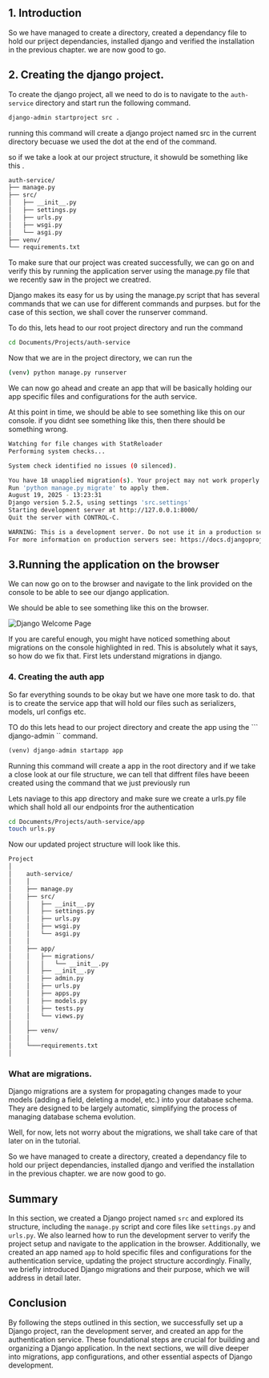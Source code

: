 ## 1. Introduction

So we have managed to create a directory, created a dependancy file to hold our priject dependancies, installed django and verified the installation in the previous chapter. we are now good to go.

## 2. Creating the django project.

To create the django project, all we need to do is to navigate to the ``` auth-service ``` directory and start run the following command. 

``` bash
django-admin startproject src .
```

running this command will create a django project named src in the current directory becuase we used the dot at the end of the command.

so if we take a look at our project structure, it showuld be something like this .
```bash 
auth-service/
├── manage.py
├── src/
│   ├── __init__.py
│   ├── settings.py
│   ├── urls.py
│   ├── wsgi.py
│   └── asgi.py
├── venv/
└── requirements.txt

```

To make sure that our project was created successfully, we can go on and verify this by running the application server using the manage.py file that we recently saw in the project we creatred. 

Django makes its easy for us by using the manage.py script that has several commands that we can use for different commands and purpses. but for the case of this section, we shall cover the runserver command. 

To do this, lets head to our root project directory and run the command 

```bash 
cd Documents/Projects/auth-service
```
Now that we are in the project directory, we can run the 
```bash 
(venv) python manage.py runserver
```

We can now go ahead and create an app that will be basically holding our app specific files and configurations for the auth service. 

At this point in time, we should be able to see something like this on our console. if you didnt see something like this, then there should be something wrong. 

```bash 
Watching for file changes with StatReloader
Performing system checks...

System check identified no issues (0 silenced).

You have 18 unapplied migration(s). Your project may not work properly until you apply the migrations for app(s): admin, auth, contenttypes, sessions.
Run 'python manage.py migrate' to apply them.
August 19, 2025 - 13:23:31
Django version 5.2.5, using settings 'src.settings'
Starting development server at http://127.0.0.1:8000/
Quit the server with CONTROL-C.

WARNING: This is a development server. Do not use it in a production setting. Use a production WSGI or ASGI server instead.
For more information on production servers see: https://docs.djangoproject.com/en/5.2/howto/deployment/
```

## 3.Running the application on the browser
We can now go on to the browser and navigate to the link provided on the console to be able to see our django application. 

We should be able to see something like this on the browser. 

![Django Welcome Page](../img/django_welcome_page.png)

If you are careful enough, you might have noticed something about migrations on the console highlighted in red. This is absolutely what it says, so how do we fix that. 
First lets understand migrations in django. 

### 4. Creating the auth app
So far everything sounds to be okay but we have one more task to do. that is to create the service app that will hold our files such as serializers, models, url configs etc. 

TO do this lets head to our project directory and create the app using the ``` django-admin `` command. 

``` python 
(venv) django-admin startapp app
```
Running this command will create a app in the root directory and if we take a close look at our file structure, we can tell that diffrent files have beeen created using the command that we just previously run 

Lets naviage to this app directory and make sure we create a urls.py file which shall hold all our endpoints fror the authentication

``` bash 
cd Documents/Projects/auth-service/app
touch urls.py
```
Now our updated project structure will look like this. 

``` bash 
Project
│
│    auth-service/
│    │
│    ├── manage.py
│    ├── src/
│    │   ├── __init__.py
│    │   ├── settings.py
│    │   ├── urls.py
│    │   ├── wsgi.py
│    │   └── asgi.py
│    │
│    ├── app/
│    │   ├── migrations/
│    │   │   └── __init__.py
│    │   ├── __init__.py
│    │   ├── admin.py
│    │   ├── urls.py
│    │   ├── apps.py
│    │   ├── models.py
│    │   ├── tests.py
│    │   └── views.py
│    │
│    ├── venv/
│    │
│    └───requirements.txt
│    
```

### What are migrations.
Django migrations are a system for propagating changes made to your models (adding a field, deleting a model, etc.) into your database schema. They are designed to be largely automatic, simplifying the process of managing database schema evolution.

Well, for now, lets not worry about the migrations, we shall take care of that later on in the tutorial.

So we have managed to create a directory, created a dependancy file to hold our priject dependancies, installed django and verified the installation in the previous chapter. we are now good to go.
## Summary

In this section, we created a Django project named `src` and explored its structure, including the `manage.py` script and core files like `settings.py` and `urls.py`. We also learned how to run the development server to verify the project setup and navigate to the application in the browser. Additionally, we created an app named `app` to hold specific files and configurations for the authentication service, updating the project structure accordingly. Finally, we briefly introduced Django migrations and their purpose, which we will address in detail later.

## Conclusion

By following the steps outlined in this section, we successfully set up a Django project, ran the development server, and created an app for the authentication service. These foundational steps are crucial for building and organizing a Django application. In the next sections, we will dive deeper into migrations, app configurations, and other essential aspects of Django development. 




